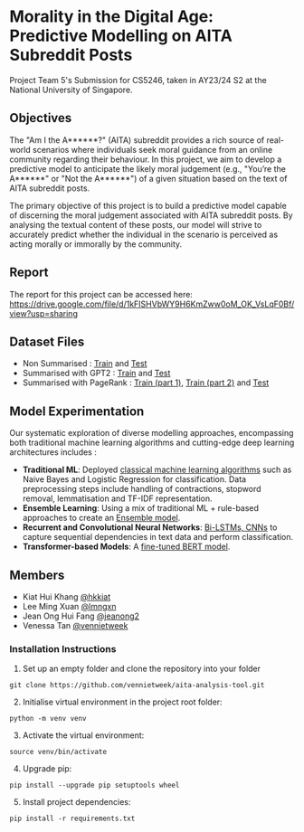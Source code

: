 # Morality in the Digital Age: Predictive Modelling on AITA Subreddit Posts

Project Team 5's Submission for CS5246, taken in AY23/24 S2 at the National University of Singapore.

## Objectives 

The "Am I the A******?" (AITA) subreddit provides a rich source of real-world scenarios where individuals seek moral guidance from an online community regarding their behaviour. In this project, we aim to develop a predictive model to anticipate the likely moral judgement (e.g., "You’re the A******" or "Not the A******") of a given situation based on the text of AITA subreddit posts.

The primary objective of this project is to build a predictive model capable of discerning the moral judgement associated with AITA subreddit posts. By analysing the textual content of these posts, our model will strive to accurately predict whether the individual in the scenario is perceived as acting morally or immorally by the community.

## Report

The report for this project can be accessed here: https://drive.google.com/file/d/1kFISHVbWY9H6KmZww0oM_OK_VsLqF0Bf/view?usp=sharing

## Dataset Files
- Non Summarised : [Train](https://github.com/vennietweek/aita-analysis-tool/blob/main/data/balanced/train.csv) and [Test](https://github.com/vennietweek/aita-analysis-tool/blob/main/data/balanced/test.csv)
- Summarised with GPT2 : [Train](https://github.com/vennietweek/aita-analysis-tool/blob/main/data/summarised/train_summarised_gpt2.csv) and [Test](https://github.com/vennietweek/aita-analysis-tool/blob/main/data/summarised/test_summarised_gpt2.csv)
- Summarised with PageRank : [Train (part 1)](https://github.com/vennietweek/aita-analysis-tool/blob/main/data/train_with_pagerank_part1.csv), [Train (part 2)](https://github.com/vennietweek/aita-analysis-tool/blob/main/data/train_with_pagerank_part2.csv) and [Test](https://github.com/vennietweek/aita-analysis-tool/blob/main/data/test_with_pagerank.csv) 

## Model Experimentation 

Our systematic exploration of diverse modelling approaches, encompassing both traditional machine learning algorithms and cutting-edge deep learning architectures includes :  

* **Traditional ML**: Deployed [classical machine learning algorithms](https://github.com/vennietweek/aita-analysis-tool/blob/main/models/TraditionalApproach.ipynb) such as Naive Bayes and Logistic Regression for classification. Data preprocessing steps include handling of contractions, stopword removal, lemmatisation and TF-IDF representation.
* **Ensemble Learning**: Using a mix of traditional ML + rule-based approaches to create an [Ensemble model](https://github.com/vennietweek/aita-analysis-tool/blob/main/models/Ensemble_Approach.ipynb). 
* **Recurrent and Convolutional Neural Networks**: [Bi-LSTMs, CNNs](https://github.com/vennietweek/aita-analysis-tool/blob/main/models/Neural_Networks.ipynb) to capture sequential dependencies in text data and perform classification.
* **Transformer-based Models**: A [fine-tuned BERT model](https://github.com/vennietweek/aita-analysis-tool/blob/main/models/BERT-FT.ipynb).

## Members

- Kiat Hui Khang [@hkkiat](https://github.com/hkkiat)
- Lee Ming Xuan  [@lmngxn](https://github.com/lmngxn)
- Jean Ong Hui Fang [@jeanong2](https://github.com/jeanong2)
- Venessa Tan [@vennietweek](https://github.com/vennietweek)

### Installation Instructions ###

1. Set up an empty folder and clone the repository into your folder
  ```
  git clone https://github.com/vennietweek/aita-analysis-tool.git
  ```
2. Initialise virtual environment in the project root folder:
  ```
  python -m venv venv
  ```
3. Activate the virtual environment:
  ```
  source venv/bin/activate
  ```
4. Upgrade pip:
  ```
  pip install --upgrade pip setuptools wheel
  ```
5. Install project dependencies:
  ```
  pip install -r requirements.txt
  ```

